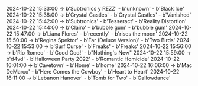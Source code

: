 2024-10-22 15:33:00 -> b'Subtronics y REZZ' - b'unknown' - b'Black Ice'
2024-10-22 15:38:00 -> b'Crystal Castles' - b'Crystal Castles' - b'Vanished'
2024-10-22 15:42:00 -> b'Subtronics' - b'Tesseract' - b'Reality Distortion'
2024-10-22 15:44:00 -> b'Clairo' - b'bubble gum' - b'bubble gum'
2024-10-22 15:47:00 -> b'Liana Flores' - b'recently' - b'rises the moon'
2024-10-22 15:50:00 -> b'Regina Spektor' - b'Far (Deluxe Version)' - b'Two Birds'
2024-10-22 15:53:00 -> b'Surf Curse' - b'Freaks' - b'Freaks'
2024-10-22 15:56:00 -> b'Rio Romeo' - b'Good God!' - b"Nothing's New"
2024-10-22 15:59:00 -> b'd4vd' - b'Halloween Party 2022' - b'Romantic Homicide'
2024-10-22 16:01:00 -> b'Cavetown' - b'Home' - b'home'
2024-10-22 16:06:00 -> b'Mac DeMarco' - b'Here Comes the Cowboy' - b'Heart to Heart'
2024-10-22 16:11:00 -> b'Lebanon Hanover' - b'Tomb for Two' - b'Gallowdance'
